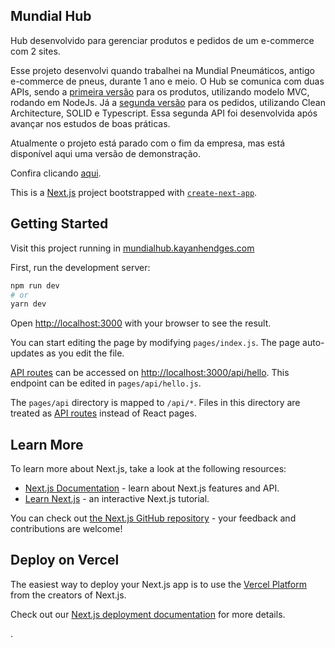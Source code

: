 ## Mundial Hub

Hub desenvolvido para gerenciar produtos e pedidos de um e-commerce com 2 sites. 

Esse projeto desenvolvi quando trabalhei na Mundial Pneumáticos, antigo e-commerce de pneus, durante 1 ano e meio.
O Hub se comunica com duas APIs, sendo a [primeira versão](https://github.com/KayanHendges/mundial-hub-api-v1) para os produtos, utilizando modelo MVC, rodando em NodeJs. Já a [segunda versão](https://github.com/KayanHendges/mundial-hub-api-v2) para os pedidos, utilizando Clean Architecture, SOLID e Typescript. Essa segunda API foi desenvolvida após avançar nos estudos de boas práticas.

Atualmente o projeto está parado com o fim da empresa, mas está disponível aqui uma versão de demonstração.

Confira clicando [aqui](https://mundialhub.kayanhendges.com/).

This is a [Next.js](https://nextjs.org/) project bootstrapped with [`create-next-app`](https://github.com/vercel/next.js/tree/canary/packages/create-next-app).

## Getting Started

Visit this project running in [mundialhub.kayanhendges.com](https://mundialhub.kayanhendges.com/)

First, run the development server:

```bash
npm run dev
# or
yarn dev
```

Open [http://localhost:3000](http://localhost:3000) with your browser to see the result.

You can start editing the page by modifying `pages/index.js`. The page auto-updates as you edit the file.

[API routes](https://nextjs.org/docs/api-routes/introduction) can be accessed on [http://localhost:3000/api/hello](http://localhost:3000/api/hello). This endpoint can be edited in `pages/api/hello.js`.

The `pages/api` directory is mapped to `/api/*`. Files in this directory are treated as [API routes](https://nextjs.org/docs/api-routes/introduction) instead of React pages.

## Learn More

To learn more about Next.js, take a look at the following resources:

- [Next.js Documentation](https://nextjs.org/docs) - learn about Next.js features and API.
- [Learn Next.js](https://nextjs.org/learn) - an interactive Next.js tutorial.

You can check out [the Next.js GitHub repository](https://github.com/vercel/next.js/) - your feedback and contributions are welcome!

## Deploy on Vercel

The easiest way to deploy your Next.js app is to use the [Vercel Platform](https://vercel.com/new?utm_medium=default-template&filter=next.js&utm_source=create-next-app&utm_campaign=create-next-app-readme) from the creators of Next.js.

Check out our [Next.js deployment documentation](https://nextjs.org/docs/deployment) for more details.

.
